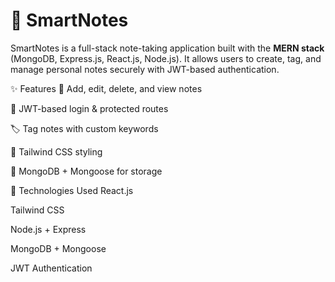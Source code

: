# 📘 SmartNotes

SmartNotes is a full-stack note-taking application built with the **MERN stack** (MongoDB, Express.js, React.js, Node.js). It allows users to create, tag, and manage personal notes securely with JWT-based authentication.

✨ Features
📝 Add, edit, delete, and view notes

🔐 JWT-based login & protected routes

🏷️ Tag notes with custom keywords

🎨 Tailwind CSS styling

💾 MongoDB + Mongoose for storage

🚀 Technologies Used
React.js

Tailwind CSS

Node.js + Express

MongoDB + Mongoose

JWT Authentication

